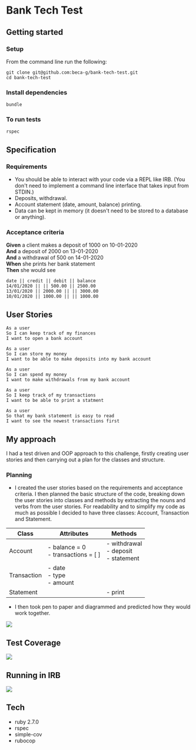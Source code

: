 # Bank Tech Test

## Getting started

### Setup 
From the command line run the following:
```
git clone git@github.com:beca-g/bank-tech-test.git
cd bank-tech-test
```

### Install dependencies  
```
bundle
```

### To run tests
```
rspec
```

## Specification

### Requirements

* You should be able to interact with your code via a REPL like IRB. (You don't need to implement a command line interface that takes input from STDIN.)
* Deposits, withdrawal.
* Account statement (date, amount, balance) printing.
* Data can be kept in memory (it doesn't need to be stored to a database or anything).

### Acceptance criteria

**Given** a client makes a deposit of 1000 on 10-01-2020   
**And** a deposit of 2000 on 13-01-2020    
**And** a withdrawal of 500 on 14-01-2020  
**When** she prints her bank statement  
**Then** she would see

```
date || credit || debit || balance
14/01/2020 || || 500.00 || 2500.00
13/01/2020 || 2000.00 || || 3000.00
10/01/2020 || 1000.00 || || 1000.00
```

## User Stories

```
As a user  
So I can keep track of my finances  
I want to open a bank account  
```

```
As a user  
So I can store my money  
I want to be able to make deposits into my bank account  
```

```
As a user  
So I can spend my money  
I want to make withdrawals from my bank account
```

```
As a user  
So I keep track of my transactions  
I want to be able to print a statment  
```

```
As a user  
So that my bank statement is easy to read  
I want to see the newest transactions first  
``` 

## My approach 

I had a test driven and OOP approach to this challenge, firstly creating user stories and then carrying out a plan for the classes and structure.

### Planning
* I created the user stories based on the requirements and acceptance criteria. I then planned the basic structure of the code, breaking down the user stories into classes and methods by extracting the nouns and verbs from the user stories. For readability and to simplify my code as much as possible I decided to have three classes: Account, Transaction and Statement.


| Class       | Attributes                            | Methods                                  |
|-------------|---------------------------------------|------------------------------------------|
| Account     | - balance = 0<br>- transactions = [ ] | - withdrawal<br>- deposit<br>- statement |
| Transaction | - date<br>- type<br>- amount          |                                          |
| Statement   |                                       | - print                                    |

* I then took pen to paper and diagrammed and predicted how they would work together.   

![](https://imgur.com/KElJW1V.png)

## Test Coverage

![](https://imgur.com/ATqy96O.png)

## Running in IRB

![](https://imgur.com/REkUcBo.png)

## Tech
* ruby 2.7.0
* rspec
* simple-cov
* rubocop
